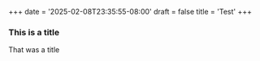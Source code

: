 +++
date = '2025-02-08T23:35:55-08:00'
draft = false
title = 'Test'
+++

### This is a title 

That was a title 
